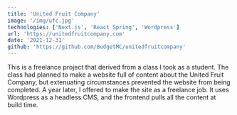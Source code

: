 ```yaml
---
title: 'United Fruit Company'
image: '/img/ufc.jpg'
technologies: ['Next.js', 'React Spring', 'Wordpress']
url: 'https://unitedfruitcompany.com'
date: '2021-12-31'
github: 'https://github.com/BudgetMC/unitedfruitcompany'
---
```


This is a freelance project that derived from a class I took as a student. The class had planned to make a website full of content about the United Fruit Company, but extenuating circumstances prevented the website from being completed. A year later, I offered to make the site as a freelance job. It uses Wordpress as a headless CMS, and the frontend pulls all the content at build time.
